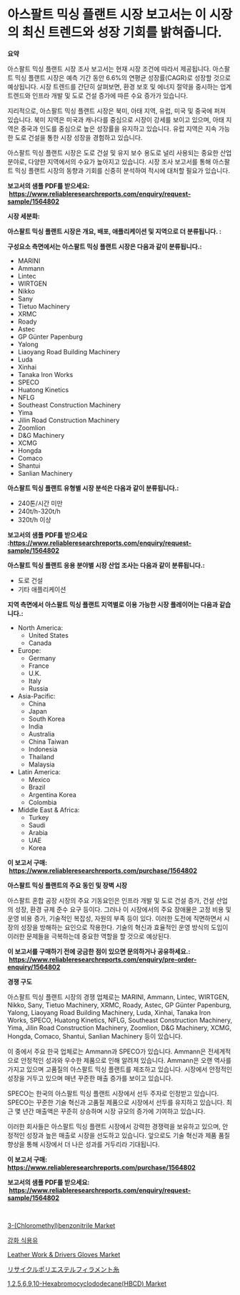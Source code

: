 <p><h1>아스팔트 믹싱 플랜트 시장 보고서는 이 시장의 최신 트렌드와 성장 기회를 밝혀줍니다.</h1></p><p><strong>요약</strong></p>
<p><p>아스팔트 믹싱 플랜트 시장 조사 보고서는 현재 시장 조건에 따라서 제공됩니다. 아스팔트 믹싱 플랜트 시장은 예측 기간 동안 6.6%의 연평균 성장률(CAGR)로 성장할 것으로 예상됩니다. 시장 트렌드를 간단히 살펴보면, 환경 보호 및 에너지 절약을 중시하는 업계 트렌드와 인프라 개발 및 도로 건설 증가에 따른 수요 증가가 있습니다.</p><p>지리적으로, 아스팔트 믹싱 플랜트 시장은 북미, 아태 지역, 유럽, 미국 및 중국에 퍼져 있습니다. 북미 지역은 미국과 캐나다를 중심으로 시장이 강세를 보이고 있으며, 아태 지역은 중국과 인도를 중심으로 높은 성장률을 유지하고 있습니다. 유럽 지역은 지속 가능한 도로 건설을 통한 시장 성장을 경험하고 있습니다.</p><p>아스팔트 믹싱 플랜트 시장은 도로 건설 및 유지 보수 용도로 널리 사용되는 중요한 산업 분야로, 다양한 지역에서의 수요가 높아지고 있습니다. 시장 조사 보고서를 통해 아스팔트 믹싱 플랜트 시장의 동향과 기회를 신중히 분석하여 적시에 대처할 필요가 있습니다.</p></p>
<p><strong>보고서의 샘플 PDF를 받으세요: &nbsp;<a href="https://www.reliableresearchreports.com/enquiry/request-sample/1564802">https://www.reliableresearchreports.com/enquiry/request-sample/1564802</a></strong></p>
<p><strong>시장 세분화:</strong></p>
<p><strong> 아스팔트 믹싱 플랜트 시장은 개요, 배포, 애플리케이션 및 지역으로 더 분류됩니다. :</strong></p>
<p><strong>구성요소 측면에서는 아스팔트 믹싱 플랜트 시장은 다음과 같이 분류됩니다.:</strong></p>
<p><ul><li>MARINI</li><li>Ammann</li><li>Lintec</li><li>WIRTGEN</li><li>Nikko</li><li>Sany</li><li>Tietuo Machinery</li><li>XRMC</li><li>Roady</li><li>Astec</li><li>GP Günter Papenburg</li><li>Yalong</li><li>Liaoyang Road Building Machinery</li><li>Luda</li><li>Xinhai</li><li>Tanaka Iron Works</li><li>SPECO</li><li>Huatong Kinetics</li><li>NFLG</li><li>Southeast Construction Machinery</li><li>Yima</li><li>Jilin Road Construction Machinery</li><li>Zoomlion</li><li>D&G Machinery</li><li>XCMG</li><li>Hongda</li><li>Comaco</li><li>Shantui</li><li>Sanlian Machinery</li></ul></p>
<p><strong> 아스팔트 믹싱 플랜트 유형별 시장 분석은 다음과 같이 분류됩니다.:</strong></p>
<p><ul><li>240톤/시간 미만</li><li>240t/h-320t/h</li><li>320t/h 이상</li></ul></p>
<p><strong>보고서의 샘플 PDF를 받으세요 :<a href="https://www.reliableresearchreports.com/enquiry/request-sample/1564802">https://www.reliableresearchreports.com/enquiry/request-sample/1564802</a></strong></p>
<p><strong> 아스팔트 믹싱 플랜트 응용 분야별 시장 산업 조사는 다음과 같이 분류됩니다.:</strong></p>
<p><ul><li>도로 건설</li><li>기타 애플리케이션</li></ul></p>
<p><strong>지역 측면에서 아스팔트 믹싱 플랜트 지역별로 이용 가능한 시장 플레이어는 다음과 같습니다.:</strong></p>
<p><ul>
    <li>
        North America:
        <ul>
            <li>United States</li>
            <li>Canada</li>
        </ul>
    </li>
    <li>
        Europe:
        <ul>
            <li>Germany</li>
            <li>France</li>
            <li>U.K.</li>
            <li>Italy</li>
            <li>Russia</li>
        </ul>
    </li>
    <li>
        Asia-Pacific:
        <ul>
            <li>China</li>
            <li>Japan</li>
            <li>South Korea</li>
            <li>India</li>
            <li>Australia</li>
            <li>China Taiwan</li>
            <li>Indonesia</li>
            <li>Thailand</li>
            <li>Malaysia</li>
        </ul>
    </li>
    <li>
        Latin America:
        <ul>
            <li>Mexico</li>
            <li>Brazil</li>
            <li>Argentina Korea</li>
            <li>Colombia</li>
        </ul>
    </li>
    <li>
        Middle East & Africa:
        <ul>
            <li>Turkey</li>
            <li>Saudi</li>
            <li>Arabia</li>
            <li>UAE</li>
            <li>Korea</li>
        </ul>
    </li>
    </ul></p>
<p><strong>이 보고서 구매: &nbsp;<a href="https://www.reliableresearchreports.com/purchase/1564802">https://www.reliableresearchreports.com/purchase/1564802</a></strong></p>
<p><strong>아스팔트 믹싱 플랜트의 주요 동인 및 장벽 시장</strong></p>
<p><p>아스팔트 혼합 공장 시장의 주요 기동요인은 인프라 개발 및 도로 건설 증가, 건설 산업의 성장, 환경 규제 준수 요구 등이다. 그러나 이 시장에서의 주요 장애물은 고정 비용 및 운영 비용 증가, 기술적인 복잡성, 자원의 부족 등이 있다. 이러한 도전에 직면하면서 시장의 성장을 방해하는 요인으로 작용한다. 기술의 혁신과 효율적인 운영 방식의 도입이 이러한 문제들을 극복하는데 중요한 역할을 할 것으로 예상된다.</p></p>
<p><strong>이 보고서를 구매하기 전에 궁금한 점이 있으면 문의하거나 공유하세요.: &nbsp;<a href="https://www.reliableresearchreports.com/enquiry/pre-order-enquiry/1564802">https://www.reliableresearchreports.com/enquiry/pre-order-enquiry/1564802</a></strong></p>
<p><strong>경쟁 구도</strong></p>
<p><p>아스팔트 믹싱 플랜트 시장의 경쟁 업체로는 MARINI, Ammann, Lintec, WIRTGEN, Nikko, Sany, Tietuo Machinery, XRMC, Roady, Astec, GP Günter Papenburg, Yalong, Liaoyang Road Building Machinery, Luda, Xinhai, Tanaka Iron Works, SPECO, Huatong Kinetics, NFLG, Southeast Construction Machinery, Yima, Jilin Road Construction Machinery, Zoomlion, D&G Machinery, XCMG, Hongda, Comaco, Shantui, Sanlian Machinery 등이 있습니다.</p><p>이 중에서 주요 한국 업체로는 Ammann과 SPECO가 있습니다. Ammann은 전세계적으로 안정적인 성과와 우수한 제품으로 인해 알려져 있습니다. Ammann은 오랜 역사를 가지고 있으며 고품질의 아스팔트 믹싱 플랜트를 제조하고 있습니다. 시장에서 안정적인 성장을 거두고 있으며 매년 꾸준한 매출 증가를 보이고 있습니다.</p><p>SPECO는 한국의 아스팔트 믹싱 플랜트 시장에서 선두 주자로 인정받고 있습니다. SPECO는 꾸준한 기술 혁신과 고품질 제품으로 시장에서 선두를 유지하고 있습니다. 최근 몇 년간 매출액은 꾸준히 상승하며 시장 규모의 증가에 기여하고 있습니다.</p><p>이러한 회사들은 아스팔트 믹싱 플랜트 시장에서 강력한 경쟁력을 보유하고 있으며, 안정적인 성장과 높은 매출로 시장을 선도하고 있습니다. 앞으로도 기술 혁신과 제품 품질 향상을 통해 시장에서 더 나은 성과를 거두리라 기대됩니다.</p></p>
<p><strong>이 보고서 구매: &nbsp; <a href="https://www.reliableresearchreports.com/purchase/1564802">https://www.reliableresearchreports.com/purchase/1564802</a></strong></p>
<p><strong>보고서의 샘플 PDF를 받으세요: &nbsp;<a href="https://www.reliableresearchreports.com/enquiry/request-sample/1564802">https://www.reliableresearchreports.com/enquiry/request-sample/1564802</a></strong><strong></strong></p>
<p>&nbsp;</p>
<p><p><a href="https://issuu.com/reportprime-2/docs/3-chloromethylbenzonitrile-market-size-2030.pptx">3-(Chloromethyl)benzonitrile Market</a></p><p><a href="https://github.com/KellyLyncyh543964/Market-Research-Report-List-1/blob/main/21987065952.md">강화 식용유</a></p><p><a href="https://github.com/bmorecock/Market-Research-Report-List-2/blob/main/leather-work-drivers-gloves-market.md">Leather Work & Drivers Gloves Market</a></p><p><a href="https://github.com/LeanneBruen2023/Market-Research-Report-List-1/blob/main/95143737240.md">リサイクルポリエステルフィラメント糸</a></p><p><a href="https://issuu.com/reportprime-2/docs/1256910-hexabromocyclododecanehbcd-market-size-203">1,2,5,6,9,10-Hexabromocyclododecane(HBCD) Market</a></p></p>